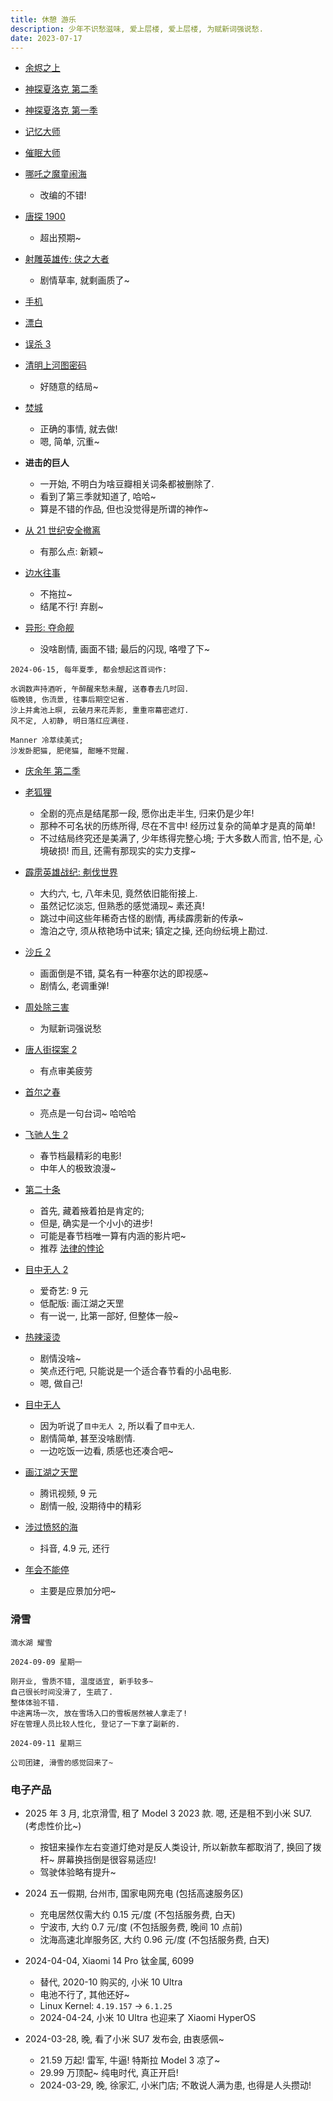```yaml
---
title: 休憩 游乐
description: 少年不识愁滋味, 爱上层楼, 爱上层楼, 为赋新词强说愁.
date: 2023-07-17
---
```


- [余烬之上](https://movie.douban.com/subject/36449287/)

- [神探夏洛克 第二季](https://movie.douban.com/subject/6522269/)

- [神探夏洛克 第一季](https://movie.douban.com/subject/3986493/)

- [记忆大师](https://movie.douban.com/subject/25884801/)

- [催眠大师](https://movie.douban.com/subject/24743711/)

- [哪吒之魔童闹海](https://movie.douban.com/subject/34780991/)
  - 改编的不错!

- [唐探 1900](https://movie.douban.com/subject/36282639/)
  - 超出预期~

- [射雕英雄传: 侠之大者](https://movie.douban.com/subject/36289423/)
  - 剧情草率, 就剩画质了~

- [手机](https://movie.douban.com/subject/1308747/)

- [漂白](https://movie.douban.com/subject/36678419/)

- [误杀 3](https://movie.douban.com/subject/35815771/)

- [清明上河图密码](https://movie.douban.com/subject/26758243/)
  - 好随意的结局~

- [焚城](https://movie.douban.com/subject/36421884/)
  - 正确的事情, 就去做!
  - 嗯, 简单, 沉重~

- __进击的巨人__
  - 一开始, 不明白为啥豆瓣相关词条都被删除了.
  - 看到了第三季就知道了, 哈哈~
  - 算是不错的作品, 但也没觉得是所谓的神作~

- [从 21 世纪安全撤离](https://movie.douban.com/subject/26816104/)
  - 有那么点: 新颖~

- [边水往事](https://movie.douban.com/subject/36097760/)
  - 不拖拉~
  - 结尾不行! 弃剧~

- [异形: 夺命舰](https://movie.douban.com/subject/35792500/)
  - 没啥剧情, 画面不错; 最后的闪现, 咯噔了下~

```
2024-06-15, 每年夏季, 都会想起这首词作:

水调数声持酒听, 午醉醒来愁未醒, 送春春去几时回.
临晚镜, 伤流景, 往事后期空记省.
沙上并禽池上暝, 云破月来花弄影, 重重帘幕密遮灯.
风不定, 人初静, 明日落红应满径.

Manner 冷萃续美式;
沙发卧肥猫, 肥佬猫, 酣睡不觉醒.
```

- [庆余年 第二季](https://movie.douban.com/subject/34937650/)

- [老狐狸](https://movie.douban.com/subject/35611467/)
  - 全剧的亮点是结尾那一段, 愿你出走半生, 归来仍是少年!
  - 那种不可名状的历练所得, 尽在不言中! 经历过复杂的简单才是真的简单!
  - 不过结局终究还是美满了, 少年练得完整心境;
    于大多数人而言, 怕不是, 心境破损!
    而且, 还需有那现实的实力支撑~

- [霹雳英雄战纪: 刜伐世界](https://movie.douban.com/subject/36121853/)
  - 大约六, 七, 八年未见, 竟然依旧能衔接上.
  - 虽然记忆淡忘, 但熟悉的感觉涌现~ 素还真!
  - 跳过中间这些年稀奇古怪的剧情, 再续霹雳新的传承~
  - 澹泊之守, 须从秾艳场中试来; 镇定之操, 还向纷纭境上勘过.

- [沙丘 2](https://movie.douban.com/subject/35575567/)
  - 画面倒是不错, 莫名有一种塞尔达的即视感~
  - 剧情么, 老调重弹!

- [周处除三害](https://movie.douban.com/subject/36151692/)
  - 为赋新词强说愁

- [唐人街探案 2](https://movie.douban.com/subject/35626867/)
  - 有点审美疲劳

- [首尔之春](https://movie.douban.com/subject/35712804/)
  - 亮点是一句台词~ 哈哈哈

- [飞驰人生 2](https://movie.douban.com/subject/36369452/)
  - 春节档最精彩的电影!
  - 中年人的极致浪漫~

- [第二十条](https://movie.douban.com/subject/36208094/)
  - 首先, 藏着掖着拍是肯定的;
  - 但是, 确实是一个小小的进步!
  - 可能是春节档唯一算有内涵的影片吧~
  - 推荐
    [法律的悖论](https://book.douban.com/subject/36624253/)

- [目中无人 2](https://movie.douban.com/subject/36212386/)
  - 爱奇艺: 9 元
  - 低配版: 画江湖之天罡
  - 有一说一, 比第一部好, 但整体一般~

- [热辣滚烫](https://movie.douban.com/subject/36081094/)
  - 剧情没啥~
  - 笑点还行吧, 只能说是一个适合春节看的小品电影.
  - 嗯, 做自己!

- [目中无人](https://movie.douban.com/subject/35295405/)
  - 因为听说了`目中无人 2`, 所以看了`目中无人`.
  - 剧情简单, 甚至没啥剧情.
  - 一边吃饭一边看, 质感也还凑合吧~

- [画江湖之天罡](https://movie.douban.com/subject/36066128/)
  - 腾讯视频, 9 元
  - 剧情一般, 没期待中的精彩

- [涉过愤怒的海](https://movie.douban.com/subject/33456512/)
  - 抖音, 4.9 元, 还行

- [年会不能停](https://movie.douban.com/subject/35725869/)
  - 主要是应景加分吧~

### 滑雪

```
滴水湖 耀雪

2024-09-09 星期一

刚开业, 雪质不错, 温度适宜, 新手较多~
自己很长时间没滑了, 生疏了.
整体体验不错.
中途离场一次, 放在雪场入口的雪板居然被人拿走了!
好在管理人员比较人性化, 登记了一下拿了副新的.

2024-09-11 星期三

公司团建, 滑雪的感觉回来了~
```

### 电子产品

- 2025 年 3 月, 北京滑雪, 租了 Model 3 2023 款.
  嗯, 还是租不到小米 SU7. (考虑性价比~)
  - 按钮来操作左右变道灯绝对是反人类设计,
    所以新款车都取消了, 换回了拨杆~
    屏幕换挡倒是很容易适应!
  - 驾驶体验略有提升~

- 2024 五一假期, 台州市, 国家电网充电 (包括高速服务区)
  - 充电居然仅需大约 0.15 元/度 (不包括服务费, 白天)
  - 宁波市, 大约 0.7 元/度 (不包括服务费, 晚间 10 点前)
  - 沈海高速北岸服务区, 大约 0.96 元/度 (不包括服务费, 白天)

- 2024-04-04, Xiaomi 14 Pro 钛金属, 6099
  - 替代, 2020-10 购买的, 小米 10 Ultra
  - 电池不行了, 其他还好~
  - Linux Kernel: `4.19.157` -> `6.1.25`
  - 2024-04-24, 小米 10 Ultra 也迎来了 Xiaomi HyperOS

- 2024-03-28, 晚, 看了小米 SU7 发布会, 由衷感佩~
  - 21.59 万起! 雷军, 牛逼!
    特斯拉 Model 3 凉了~
  - 29.99 万顶配~
    纯电时代, 真正开启!
  - 2024-03-29, 晚, 徐家汇, 小米门店;
    不敢说人满为患, 也得是人头攒动!
